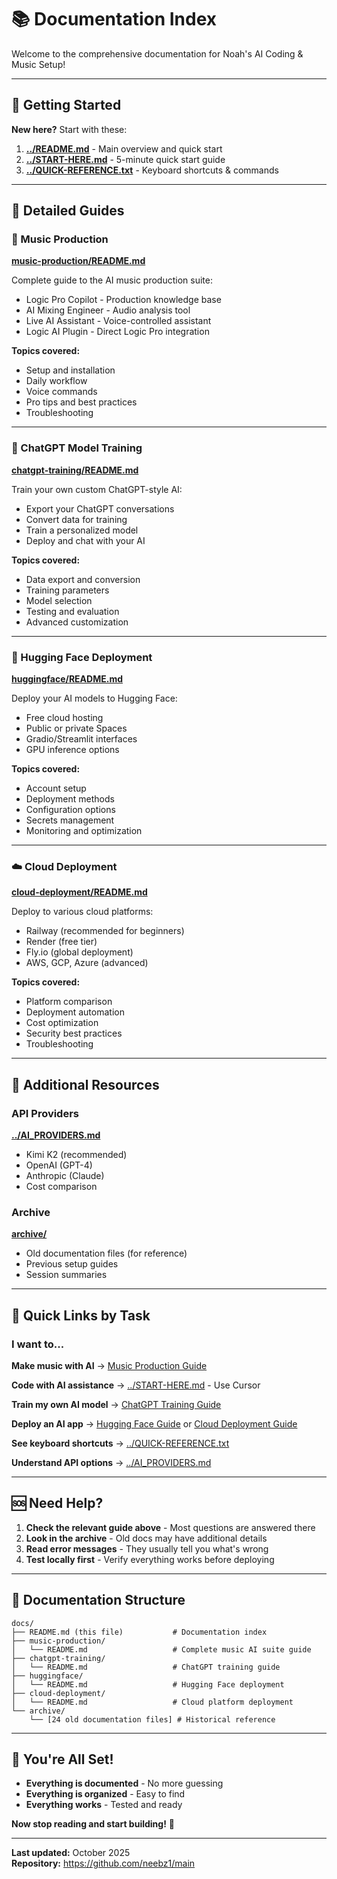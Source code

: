 # 📚 Documentation Index

Welcome to the comprehensive documentation for Noah's AI Coding & Music Setup!

---

## 🚀 Getting Started

**New here?** Start with these:

1. **[../README.md](../README.md)** - Main overview and quick start
2. **[../START-HERE.md](../START-HERE.md)** - 5-minute quick start guide
3. **[../QUICK-REFERENCE.txt](../QUICK-REFERENCE.txt)** - Keyboard shortcuts & commands

---

## 📖 Detailed Guides

### 🎵 Music Production
**[music-production/README.md](music-production/README.md)**

Complete guide to the AI music production suite:
- Logic Pro Copilot - Production knowledge base
- AI Mixing Engineer - Audio analysis tool
- Live AI Assistant - Voice-controlled assistant
- Logic AI Plugin - Direct Logic Pro integration

**Topics covered:**
- Setup and installation
- Daily workflow
- Voice commands
- Pro tips and best practices
- Troubleshooting

---

### 🤖 ChatGPT Model Training
**[chatgpt-training/README.md](chatgpt-training/README.md)**

Train your own custom ChatGPT-style AI:
- Export your ChatGPT conversations
- Convert data for training
- Train a personalized model
- Deploy and chat with your AI

**Topics covered:**
- Data export and conversion
- Training parameters
- Model selection
- Testing and evaluation
- Advanced customization

---

### 🤗 Hugging Face Deployment
**[huggingface/README.md](huggingface/README.md)**

Deploy your AI models to Hugging Face:
- Free cloud hosting
- Public or private Spaces
- Gradio/Streamlit interfaces
- GPU inference options

**Topics covered:**
- Account setup
- Deployment methods
- Configuration options
- Secrets management
- Monitoring and optimization

---

### ☁️ Cloud Deployment
**[cloud-deployment/README.md](cloud-deployment/README.md)**

Deploy to various cloud platforms:
- Railway (recommended for beginners)
- Render (free tier)
- Fly.io (global deployment)
- AWS, GCP, Azure (advanced)

**Topics covered:**
- Platform comparison
- Deployment automation
- Cost optimization
- Security best practices
- Troubleshooting

---

## 🔧 Additional Resources

### API Providers
**[../AI_PROVIDERS.md](../AI_PROVIDERS.md)**
- Kimi K2 (recommended)
- OpenAI (GPT-4)
- Anthropic (Claude)
- Cost comparison

### Archive
**[archive/](archive/)**
- Old documentation files (for reference)
- Previous setup guides
- Session summaries

---

## 🎯 Quick Links by Task

### I want to...

**Make music with AI**
→ [Music Production Guide](music-production/README.md)

**Code with AI assistance**
→ [../START-HERE.md](../START-HERE.md) - Use Cursor

**Train my own AI model**
→ [ChatGPT Training Guide](chatgpt-training/README.md)

**Deploy an AI app**
→ [Hugging Face Guide](huggingface/README.md) or [Cloud Deployment Guide](cloud-deployment/README.md)

**See keyboard shortcuts**
→ [../QUICK-REFERENCE.txt](../QUICK-REFERENCE.txt)

**Understand API options**
→ [../AI_PROVIDERS.md](../AI_PROVIDERS.md)

---

## 🆘 Need Help?

1. **Check the relevant guide above** - Most questions are answered there
2. **Look in the archive** - Old docs may have additional details
3. **Read error messages** - They usually tell you what's wrong
4. **Test locally first** - Verify everything works before deploying

---

## 📝 Documentation Structure

```
docs/
├── README.md (this file)           # Documentation index
├── music-production/
│   └── README.md                   # Complete music AI suite guide
├── chatgpt-training/
│   └── README.md                   # ChatGPT training guide
├── huggingface/
│   └── README.md                   # Hugging Face deployment
├── cloud-deployment/
│   └── README.md                   # Cloud platform deployment
└── archive/
    └── [24 old documentation files] # Historical reference
```

---

## 🎉 You're All Set!

- **Everything is documented** - No more guessing
- **Everything is organized** - Easy to find
- **Everything works** - Tested and ready

**Now stop reading and start building!** 🚀

---

**Last updated:** October 2025  
**Repository:** https://github.com/neebz1/main
